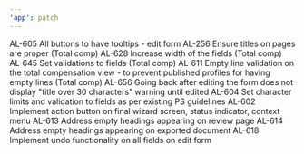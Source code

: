 ```yaml
---
'app': patch
---
```


AL-605 All buttons to have tooltips - edit form
AL-256 Ensure titles on pages are proper (Total comp)
AL-628 Increase width of the fields (Total comp)
AL-645 Set validations to fields (Total comp)
AL-611 Empty line validation on the total compensation view - to prevent published profiles for having empty lines (Total comp)
AL-656 Going back after editing the form does not display "title over 30 characters" warning until edited
AL-604 Set character limits and validation to fields as per existing PS guidelines
AL-602 Implement action button on final wizard screen, status indicator, context menu
AL-613 Address empty headings appearing on review page
AL-614 Address empty headings appearing on exported document
AL-618 Implement undo functionality on all fields on edit form
